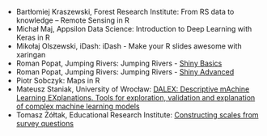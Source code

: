   - Bartłomiej Kraszewski, Forest Research Institute: From RS data to knowledge – Remote Sensing in R 
  - Michał Maj, Appsilon Data Science: Introduction to Deep Learning with Keras in R 
  - Mikołaj Olszewski, iDash: iDash - Make your R slides awesome with xaringan 
  - Roman Popat, Jumping Rivers: Jumping Rivers - [Shiny Basics](https://github.com/jumpingrivers/2018-whyr) 
  - Roman Popat, Jumping Rivers: Jumping Rivers - [Shiny Advanced](https://github.com/jumpingrivers/2018-whyr)
  - Piotr Sobczyk: Maps in R
  - Mateusz	Staniak, University of Wrocław: [DALEX: Descriptive mAchine Learning EXplanations. Tools for exploration, validation and explanation of complex machine learning models](https://github.com/WhyR2018/presentations/tree/master/workshops/DALEX)
  - Tomasz Żółtak, Educational Research Institute: [Constructing scales from survey questions](https://github.com/tzoltak/whyr2018_scaling_surveys)
